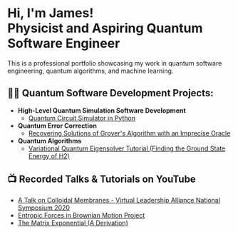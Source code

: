 <h1>Hi, I'm James! <br/><a>Physicist</a> and <a>Aspiring Quantum Software Engineer</a></h1>

This is a professional portfolio showcasing my work in quantum software engineering, quantum algorithms, and machine learning. 


<h2>👨‍💻 Quantum Software Development Projects:</h2>

- <b> High-Level Quantum Simulation Software Development</b>
  - [Quantum Circuit Simulator in Python]()
- <b> Quantum Error Correction </b>
  - [Recovering Solutions of Grover's Algorithm with an Imprecise Oracle]()
- <b> Quantum Algorithms</b>
  - [Variational Quantum Eigensolver Tutorial (Finding the Ground State Energy of H2)]()

<h2>📺 Recorded Talks & Tutorials on YouTube</h2>

- [A Talk on Colloidal Membranes - Virtual Leadership Alliance National Symposium 2020](https://www.youtube.com/watch?v=y8XOKPKYZvw)
- [Entropic Forces in Brownian Motion Project](https://www.youtube.com/watch?v=hjmek4pmBJ4)
- [The Matrix Exponential (A Derivation)](https://www.youtube.com/watch?v=adlb8r7dO7w)
